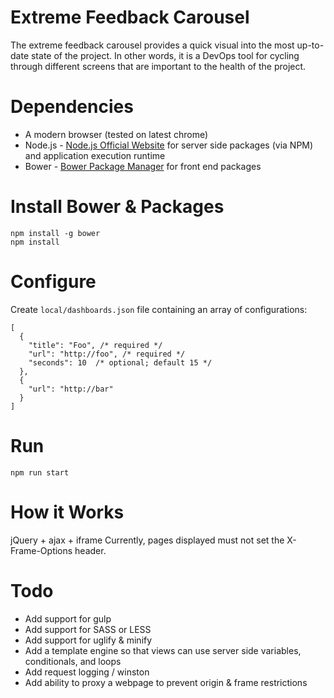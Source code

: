 # Extreme Feedback Carousel
The extreme feedback carousel provides a quick visual into the most up-to-date state of the project. In other words, it is a DevOps tool for cycling through different screens that are important to the health of the project.

# Dependencies
* A modern browser (tested on latest chrome)
* Node.js - [Node.js Official Website](http://nodejs.org/) for server side packages (via NPM) and application execution runtime
* Bower - [Bower Package Manager](http://bower.io/) for front end packages

# Install Bower & Packages
```
npm install -g bower
npm install
```

# Configure 
Create `local/dashboards.json` file containing an array of configurations:

```
[
  {
    "title": "Foo", /* required */
    "url": "http://foo", /* required */
    "seconds": 10  /* optional; default 15 */
  },
  {
    "url": "http://bar"
  }
]
```

# Run
```
npm run start
```

# How it Works
jQuery + ajax + iframe
Currently, pages displayed must not set the X-Frame-Options header.

# Todo
- Add support for gulp
- Add support for SASS or LESS
- Add support for uglify & minify
- Add a template engine so that views can use server side variables, conditionals, and loops
- Add request logging / winston
- Add ability to proxy a webpage to prevent origin & frame restrictions
